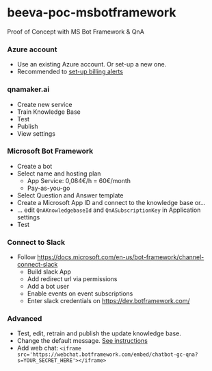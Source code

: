 # beeva-poc-msbotframework
Proof of Concept with MS Bot Framework &amp; QnA

### Azure account

- Use an existing Azure account. Or set-up a new one.
- Recommended to [set-up billing alerts](https://docs.microsoft.com/en-us/azure/billing/billing-set-up-alerts)

### qnamaker.ai
- Create new service
- Train Knowledge Base
- Test
- Publish
- View settings

### Microsoft Bot Framework
- Create a bot
- Select name and hosting plan
  - App Service: 0,084€/h = 60€/month
  - Pay-as-you-go
- Select Question and Answer template
- Create a Microsoft App ID and connect to the knowledge base or...
- ... edit `QnAKnowledgebaseId` and `QnASubscriptionKey` in Application settings
- Test

### Connect to Slack
- Follow https://docs.microsoft.com/en-us/bot-framework/channel-connect-slack
  - Build slack App
  - Add redirect url via permissions
  - Add a bot user
  - Enable events on event subscriptions
  - Enter slack credentials on https://dev.botframework.com/

### Advanced
- Test, edit, retrain and publish the update knowledge base.
- Change the default message. [See instructions](https://docs.microsoft.com/es-es/bot-framework/azure-bot-service-template-question-answer)
- Add web chat: `<iframe src='https://webchat.botframework.com/embed/chatbot-gc-qna?s=YOUR_SECRET_HERE'></iframe>`

